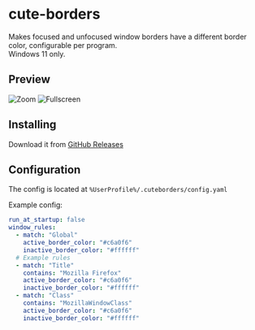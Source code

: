 # cute-borders

Makes focused and unfocused window borders have a different border color, configurable per program.  
Windows 11 only.

## Preview

![Zoom](htps://github.com/keifufu/cute-borders/blob/main/img/zoom.png?raw=true)
![Fullscreen](htps://github.com/keifufu/cute-borders/blob/main/img/fullscreen.png?raw=true)

## Installing

Download it from [GitHub Releases](https://github.com/keifufu/cute-borders/releases/latest)

## Configuration

The config is located at `%UserProfile%/.cuteborders/config.yaml`

Example config:

```yaml
run_at_startup: false
window_rules:
  - match: "Global"
    active_border_color: "#c6a0f6"
    inactive_border_color: "#ffffff"
  # Example rules
  - match: "Title"
    contains: "Mozilla Firefox"
    active_border_color: "#c6a0f6"
    inactive_border_color: "#ffffff"
  - match: "Class"
    contains: "MozillaWindowClass"
    active_border_color: "#c6a0f6"
    inactive_border_color: "#ffffff"
```
